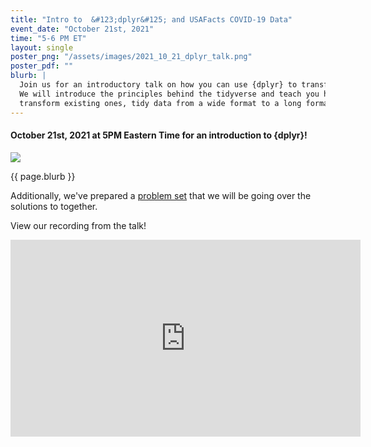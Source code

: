 ```yaml
---
title: "Intro to  &#123;dplyr&#125; and USAFacts COVID-19 Data"
event_date: "October 21st, 2021"
time: "5-6 PM ET"
layout: single
poster_png: "/assets/images/2021_10_21_dplyr_talk.png"
poster_pdf: ""
blurb: |
  Join us for an introductory talk on how you can use {dplyr} to transform and analyze data.
  We will introduce the principles behind the tidyverse and teach you how to create new variables,
  transform existing ones, tidy data from a wide format to a long format (or vice versa), and more.
---
```


#### October 21st, 2021 at 5PM Eastern Time for an introduction to {dplyr}!

<a href="{{ page.poster_png }}" alt="">
<img src="{{ page.poster_png }}">
</a>

<p>{{ page.blurb }}</p>

Additionally, we've prepared a <a href="https://docs.google.com/document/d/1QvGshUWEAANS_sNfF78v6hNx-Q1xiI3pQSthxpIcHvo/edit#">
problem set</a> that we will be going over the solutions to together. 

View our recording from the talk! 

<iframe width="560" height="315" src="https://www.youtube.com/embed/s3mg6Zs01UU" title="YouTube video player" frameborder="0" allow="accelerometer; autoplay; clipboard-write; encrypted-media; gyroscope; picture-in-picture" allowfullscreen></iframe>



